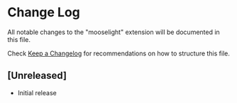 # Change Log

All notable changes to the "mooselight" extension will be documented in this file.

Check [Keep a Changelog](http://keepachangelog.com/) for recommendations on how to structure this file.

## [Unreleased]

- Initial release
